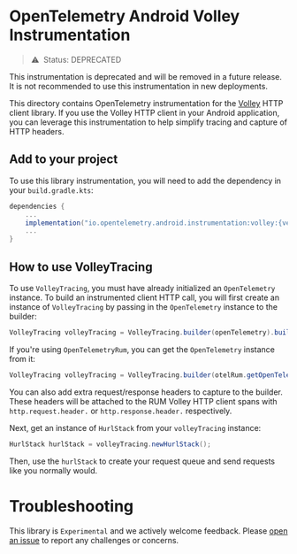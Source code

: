 
# OpenTelemetry Android Volley Instrumentation

> :warning: &nbsp;Status: DEPRECATED

This instrumentation is deprecated and will be removed in a future release.
It is not recommended to use this instrumentation in new deployments.

This directory contains OpenTelemetry instrumentation for the [Volley](https://google.github.io/volley/)
HTTP client library. If you use the Volley HTTP client in your Android application, you can
leverage this instrumentation to help simplify tracing and capture of HTTP headers.

## Add to your project

To use this library instrumentation, you will need to add
the dependency in your `build.gradle.kts`:

```gradle
dependencies {
    ...
    implementation("io.opentelemetry.android.instrumentation:volley:{version}")
    ...
}
```

## How to use VolleyTracing

To use `VolleyTracing`, you must have already initialized an `OpenTelemetry` instance.
To build an instrumented client HTTP call, you will first create an instance of
`VolleyTracing` by passing in the `OpenTelemetry` instance to the builder:

```java
VolleyTracing volleyTracing = VolleyTracing.builder(openTelemetry).build();
```

If you're using `OpenTelemetryRum`, you can get the `OpenTelemetry` instance from it:

```java
VolleyTracing volleyTracing = VolleyTracing.builder(otelRum.getOpenTelemtry()).build();
```

You can also add extra request/response headers to capture to the builder.
These headers will be attached to the RUM Volley HTTP client spans with
`http.request.header.` or `http.response.header.` respectively.

Next, get an instance of `HurlStack` from your `volleyTracing` instance:

```java
HurlStack hurlStack = volleyTracing.newHurlStack();
```

Then, use the `hurlStack` to create your request queue and send requests like you normally would.

# Troubleshooting

This library is `Experimental` and we actively welcome feedback. Please
[open an issue](https://github.com/open-telemetry/opentelemetry-android/issues) to report any
challenges or concerns.
